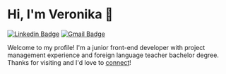 # Hi, I'm Veronika 👋 
[![Linkedin Badge](https://img.shields.io/badge/-vshakun-blue?style=flat&logo=Linkedin&logoColor=white&link=https://www.linkedin.com/in/veronika-shakun-5223701b0/)](https://www.linkedin.com/in/veronika-shakun-5223701b0/)
[![Gmail Badge](https://img.shields.io/badge/-veronika.shakun-c14438?style=flat&logo=Gmail&logoColor=white&link=mailto:veronika.shakun@gmail.com)](mailto:veronika.shakun@gmail.com)

Welcome to my profile! I'm a junior front-end developer with project management experience and foreign language teacher bachelor degree. Thanks for visiting and I'd love to [connect](https://www.linkedin.com/in/veronika-shakun-5223701b0/)!
